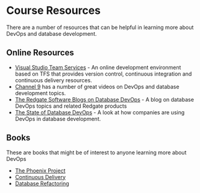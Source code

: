 # Course Resources

There are a number of resources that can be helpful in learning more about DevOps and database development.

## Online Resources
- [Visual Studio Team Services]("https://www.visualstudio.com/team-services/") - An online development environment based on TFS that provides version control, continuous integration and continuous delivery resources.
- [Channel 9]("https://channel9.msdn.com/Search?term=azure#ch9Search") has a number of great videos on DevOps and database development topics.
- [The Redgate Software Blogs on Database DevOps]("http://www.red-gate.com/blog/database-lifecycle-management") - A blog on database DevOps topics and related Redgate products
- [The State of Database DevOps]("http://www.red-gate.com/solutions/database-devops/report") - A look at how companies are using DevOps in database development.




## Books
These are books that might be of interest to anyone learning more about DevOps
- [The Phoenix Project]("")
- [Continuous Delivery]("")
- [Database Refactoring]("")
